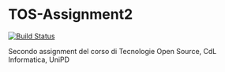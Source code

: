 # TOS-Assignment2
[![Build Status](https://travis-ci.org/TommasoAzz/TOS-Assignment2.svg?branch=master)](https://travis-ci.org/TommasoAzz/TOS-Assignment2)

Secondo assignment del corso di Tecnologie Open Source, CdL Informatica, UniPD
